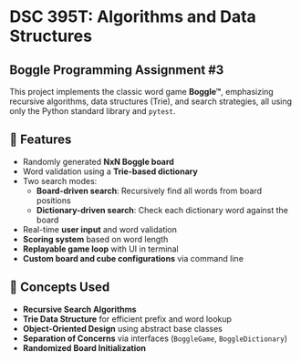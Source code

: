 # DSC 395T: Algorithms and Data Structures  
## Boggle Programming Assignment #3

This project implements the classic word game **Boggle™**, emphasizing recursive algorithms, data structures (Trie), and search strategies, all using only the Python standard library and `pytest`.

## 🚀 Features

- Randomly generated **NxN Boggle board**
- Word validation using a **Trie-based dictionary**
- Two search modes:
  - **Board-driven search**: Recursively find all words from board positions
  - **Dictionary-driven search**: Check each dictionary word against the board
- Real-time **user input** and word validation
- **Scoring system** based on word length
- **Replayable game loop** with UI in terminal
- **Custom board and cube configurations** via command line

## 🧠 Concepts Used

- **Recursive Search Algorithms**
- **Trie Data Structure** for efficient prefix and word lookup
- **Object-Oriented Design** using abstract base classes
- **Separation of Concerns** via interfaces (`BoggleGame`, `BoggleDictionary`)
- **Randomized Board Initialization**

